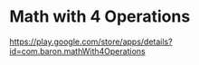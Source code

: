 # Math with 4 Operations

https://play.google.com/store/apps/details?id=com.baron.mathWith4Operations
